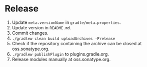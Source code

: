# Release

1. Update `meta.versionName` in `gradle/meta.properties`.
1. Update version in `README.md`.
1. Commit changes.
1. `./gradlew clean build uploadArchives -Prelease`
1. Check if the repository containing the archive can be closed at oss.sonatype.org.
1. `./gradlew publishPlugin` to plugins.gradle.org.
1. Release modules manually at oss.sonatype.org.
